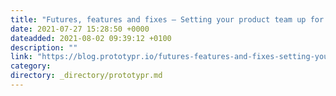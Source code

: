 ```yaml
---
title: "Futures, features and fixes — Setting your product team up for success"
date: 2021-07-27 15:28:50 +0000
dateadded: 2021-08-02 09:39:12 +0100
description: ""
link: "https://blog.prototypr.io/futures-features-and-fixes-setting-your-product-team-up-for-success-4b7e681b4eb5?source=rss----eb297ea1161a---4"
category:
directory: _directory/prototypr.md
---
```

